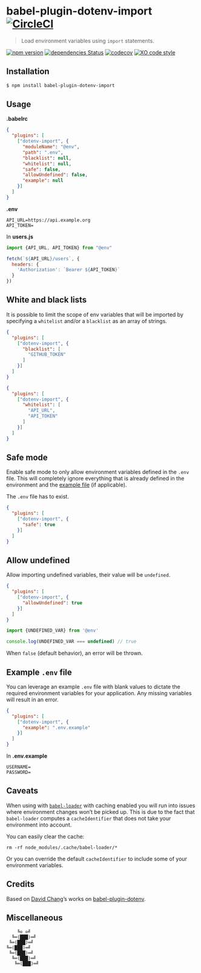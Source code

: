 # babel-plugin-dotenv-import [![CircleCI](https://circleci.com/gh/tusbar/babel-plugin-dotenv-import.svg?style=svg)](https://circleci.com/gh/tusbar/babel-plugin-dotenv-import)

> Load environment variables using `import` statements.

[![npm version](https://badgen.net/npm/v/babel-plugin-dotenv-import)](https://www.npmjs.com/package/babel-plugin-dotenv-import)
[![dependencies Status](https://badgen.net/david/dep/tusbar/babel-plugin-dotenv-import)](https://david-dm.org/tusbar/babel-plugin-dotenv-import)
[![codecov](https://badgen.net/codecov/c/github/tusbar/babel-plugin-dotenv-import)](https://codecov.io/gh/tusbar/babel-plugin-dotenv-import)
[![XO code style](https://badgen.net/badge/code%20style/XO/cyan)](https://github.com/xojs/xo)

## Installation

```sh
$ npm install babel-plugin-dotenv-import
```

## Usage

**.babelrc**

```json
{
  "plugins": [
    ["dotenv-import", {
      "moduleName": "@env",
      "path": ".env",
      "blacklist": null,
      "whitelist": null,
      "safe": false,
      "allowUndefined": false,
      "example": null
    }]
  ]
}
```

**.env**

```dosini
API_URL=https://api.example.org
API_TOKEN=
```

In **users.js**

```js
import {API_URL, API_TOKEN} from "@env"

fetch(`${API_URL}/users`, {
  headers: {
    'Authorization': `Bearer ${API_TOKEN}`
  }
})
```

## White and black lists

It is possible to limit the scope of env variables that will be imported by specifying a `whitelist` and/or a `blacklist` as an array of strings.

```json
{
  "plugins": [
    ["dotenv-import", {
      "blacklist": [
        "GITHUB_TOKEN"
      ]
    }]
  ]
}
```

```json
{
  "plugins": [
    ["dotenv-import", {
      "whitelist": [
        "API_URL",
        "API_TOKEN"
      ]
    }]
  ]
}
```

## Safe mode

Enable safe mode to only allow environment variables defined in the `.env` file. This will completely ignore everything that is already defined in the environment and the [example file](#example-.env-file) (if applicable).

The `.env` file has to exist.

```json
{
  "plugins": [
    ["dotenv-import", {
      "safe": true
    }]
  ]
}
```

## Allow undefined

Allow importing undefined variables, their value will be `undefined`.

```json
{
  "plugins": [
    ["dotenv-import", {
      "allowUndefined": true
    }]
  ]
}
```

```js
import {UNDEFINED_VAR} from '@env'

console.log(UNDEFINED_VAR === undefined) // true
```

When `false` (default behavior), an error will be thrown.

## Example `.env` file

You can leverage an example `.env` file with blank values to dictate the required environment variables for your application. Any missing variables will result in an error.

```json
{
  "plugins": [
    ["dotenv-import", {
      "example": ".env.example"
    }]
  ]
}
```

In **.env.example**

```dosini
USERNAME=
PASSWORD=
```

## Caveats

When using with [`babel-loader`](https://github.com/babel/babel-loader) with caching enabled you will run into issues where environment changes won’t be picked up.
This is due to the fact that `babel-loader` computes a `cacheIdentifier` that does not take your environment into account.

You can easily clear the cache:

```shell
rm -rf node_modules/.cache/babel-loader/*
```

Or you can override the default `cacheIdentifier` to include some of your environment variables.

## Credits

Based on [David Chang](https://github.com/zetachang)’s works on [babel-plugin-dotenv](https://github.com/zetachang/react-native-dotenv/tree/master/babel-plugin-dotenv).

## Miscellaneous

```
    ╚⊙ ⊙╝
  ╚═(███)═╝
 ╚═(███)═╝
╚═(███)═╝
 ╚═(███)═╝
  ╚═(███)═╝
   ╚═(███)═╝
```
